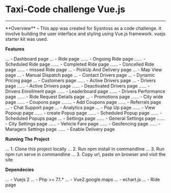 # Taxi-Code challenge Vue.js 
<hr>
**Overview** – This app was created for Sysntoss as a code challenge. it involve building the user interface and styling using Vue.js framework. vuejs starter kit was used.

**Features**

... - Dashboard page
... - Ride page
...... - Ongoing Ride page
...... - Scheduled Ride page
...... - Completed Ride page
...... - Concelled Ride page
...... - missed Ride page
... - PickUp And Delivery page
... - Map View page
... - Manual Dispatch page
... - Contact Drivers page
... - Dynamic Pricing page
... - Customers page
...... - Active Drivers page
... - Drivers page
...... - Active Drivers page
...... - Deactivated Drivers page
...... - Drivers Enrollment page
...... - Leaderboard page
...... - Drivers Performance page
...... - Ride Request Details page
... - Promotions page
...... - City wide page
...... - Coupons page
........ - Add Coupons page
...... - Referrals page
... - Chat Support page
... - Analytics page
... - Pop Up page
...... - View Popoup page
...... - create Popup page
...... - Scheduled Popup page
...... - Scheduled Popups page
... - Settings page
...... - General Settings page
...... - City Settings page
...... - Vehicle Fare page
...... - Geofencing page
...... - Managers Settings page
...... - Enable Delivery page

**Running The Project**

... 1. Clone this project locally
... 2. Run npm install in commandline
... 3. Run npm run serve in commandline
... 3. Copy url, paste on browser and visit the site 

**Dependecies**

... - Vuejs 2
... - Php >= 7.1.*
... - Vue2.google.maps
... - echart.js
... - Ride page